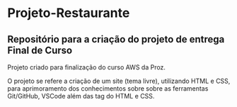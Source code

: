 # Projeto-Restaurante
## Repositório para a criação do projeto de entrega Final de Curso

Projeto criado para finalização do curso AWS da Proz.

O projeto se refere a criação de um site (tema livre), utilizando HTML e CSS, para aprimoramento dos conhecimentos sobre sobre as ferramentas Git/GitHub, VSCode além das tag do HTML e CSS.


